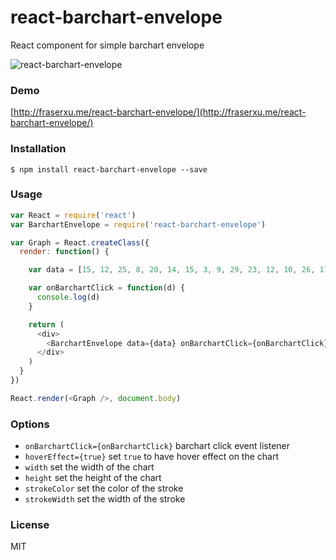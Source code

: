 react-barchart-envelope
=======================

React component for simple barchart envelope

![react-barchart-envelope](https://cloud.githubusercontent.com/assets/1183541/5359251/d2e0c660-7ff6-11e4-8f24-f717d6bf6b6e.png)

### Demo

[http://fraserxu.me/react-barchart-envelope/](http://fraserxu.me/react-barchart-envelope/)

### Installation

```
$ npm install react-barchart-envelope --save
```

### Usage

```JavaScript
var React = require('react')
var BarchartEnvelope = require('react-barchart-envelope')

var Graph = React.createClass({
  render: function() {

    var data = [15, 12, 25, 8, 20, 14, 15, 3, 9, 29, 23, 12, 10, 26, 17, 25, 4, 29, 23, 12, 10, 26, 17, 25, 4, 29, 23, 12, 10, 26, 17, 25]

    var onBarchartClick = function(d) {
      console.log(d)
    }

    return (
      <div>
        <BarchartEnvelope data={data} onBarchartClick={onBarchartClick} hoverEffect={true}/>
      </div>
    )
  }
})

React.render(<Graph />, document.body)
```

### Options

* `onBarchartClick={onBarchartClick}` barchart click event listener
* `hoverEffect={true}` set `true` to have hover effect on the chart
* `width` set the width of the chart
* `height` set the height of the chart
* `strokeColor` set the color of the stroke
* `strokeWidth` set the width of the stroke

### License

MIT